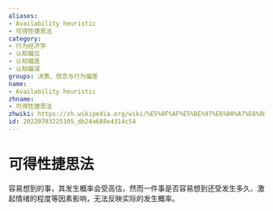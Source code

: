 ```yaml
---
aliases:
- Availability heuristic
- 可得性捷思法
category:
- 行为经济学
- 认知偏见
- 认知偏差
- 认知偏误
groups: 决策、信念与行为偏差
name:
- Availability heuristic
zhname:
- 可得性捷思法
zhwiki: https://zh.wikipedia.org/wiki/%E5%8F%AF%E5%BE%97%E6%80%A7%E6%8D%B7%E6%80%9D%E6%B3%95
id: 20220703225105_db24a688e4314c54
---
```


# 可得性捷思法

容易想到的事，其发生概率会受高估，然而一件事是否容易想到还受发生多久、激起情绪的程度等因素影响，无法反映实际的发生概率。
